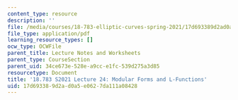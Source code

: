 ```yaml
---
content_type: resource
description: ''
file: /media/courses/18-783-elliptic-curves-spring-2021/17d693389d2ad0a5e0627da111a08428_MIT18_783S21_Slides24.pdf
file_type: application/pdf
learning_resource_types: []
ocw_type: OCWFile
parent_title: Lecture Notes and Worksheets
parent_type: CourseSection
parent_uid: 34ce673e-528e-a9cc-e1fc-539d275a3d85
resourcetype: Document
title: '18.783 S2021 Lecture 24: Modular Forms and L-Functions'
uid: 17d69338-9d2a-d0a5-e062-7da111a08428
---
```

